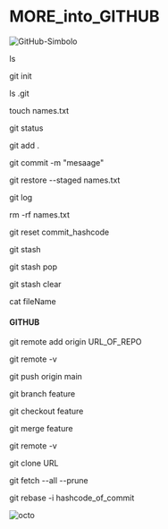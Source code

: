 # MORE_into_GITHUB
![GitHub-Simbolo](https://github.com/Adarsh-singh-2002/MORE_into_GITHUB/assets/98600091/08aa2d5a-3f8f-4aca-bfc2-e7d967f3c76d)

ls

git init

ls .git

touch names.txt

git status

git add .

git commit -m "mesaage"

git restore --staged names.txt

git log

rm -rf names.txt

git reset commit_hashcode

git stash

git stash pop

git stash clear

cat fileName

<h4>GITHUB</h4>

git remote add origin URL_OF_REPO

git remote -v

git push origin main

git branch feature 

git checkout feature

git merge feature

git remote -v

git clone URL

git fetch --all --prune

git rebase -i hashcode_of_commit




![octo](https://github.com/Adarsh-singh-2002/MORE_into_GITHUB/assets/98600091/742fd8b5-f75f-4992-a052-18355f5561be)
